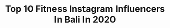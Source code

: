 ---
title: Top 10 Fitness Instagram Influencers In Bali In 2020
description: >-
  Find top fitness Instagram influencers in Bali in 2020. Most popular hashtags: #fitness #balilife #bali #photooftheday.
platform: Instagram
profiles:
  - username: "jadejoselyn"
    fullname: >-
      Jade | Fitness & Life 📍 Bali
    location: "Indonesia"
    followers: 77504
    engagement: 277
    commentsToLikes: 0.039631
    avatar: "https://scontent-lhr8-1.cdninstagram.com/v/t51.2885-19/s320x320/83910268_484138885803444_1549553784407982080_n.jpg?_nc_ht=scontent-lhr8-1.cdninstagram.com&_nc_ohc=J4F6RmNeWnsAX_2jdO-&oh=42cc1e40933d7a3b66f73d33a37c8966&oe=5EB8C8A2"
    verified: false
    hashtags: "#alifeworthliving, #smallproblemsbigmoves, #wanderlustswim, #womensbest"
  - username: "antonio_fernandes25"
    fullname: >-
      MODEL 190 cm | BLOGGER
    location: "Indonesia"
    followers: 18369
    engagement: 294
    commentsToLikes: 0.056309
    avatar: "https://scontent-atl3-1.cdninstagram.com/v/t51.2885-19/s320x320/83397000_840414129763652_4391049098845749248_n.jpg?_nc_ht=scontent-atl3-1.cdninstagram.com&_nc_ohc=RyJ0LHsJQyMAX8TJeQJ&oh=3bff2167e7160267e6d530014394305f&oe=5EBA067D"
    verified: false
    hashtags: "#crubok, #gvaduk, #hotels, #mensskincare"
  - username: "andrew_yogi"
    fullname: >-
      Andrew Yogi
    location: "Indonesia"
    followers: 57527
    engagement: 383
    commentsToLikes: 0.013181
    avatar: "https://scontent-ams4-1.cdninstagram.com/v/t51.2885-19/s320x320/79212318_626457811514063_8373016706074804224_n.jpg?_nc_ht=scontent-ams4-1.cdninstagram.com&_nc_ohc=1Jrz_HiTblIAX_HxCbM&oh=fe1beaca70ec9d7b16bb0180101a5f93&oe=5EBB1C25"
    verified: false
    hashtags: "#lmengainmass, #paanchalibalivilla, #potraitphotography, #weekendgetaway"
  - username: "bellmando"
    fullname: >-
      Anton B. 📍 Bali
    location: "Indonesia"
    followers: 43824
    engagement: 147
    commentsToLikes: 0.008672
    avatar: "https://scontent-ams4-1.cdninstagram.com/v/t51.2885-19/s320x320/90861773_203916920900187_559371579943813120_n.jpg?_nc_ht=scontent-ams4-1.cdninstagram.com&_nc_ohc=r8aCRj3p2E0AX_U930-&oh=2040fa379f497a6198eb85374a72cd32&oe=5EB0883F"
    verified: false
    hashtags: "#fruits, #stabilizationtraining, #bodyweightworkout, #workoutprogram"
  - username: "jordankensley"
    fullname: >-
      Jordan Kensley
    location: "Indonesia"
    followers: 40464
    engagement: 348
    commentsToLikes: 0.077529
    avatar: "https://scontent-lhr8-1.cdninstagram.com/v/t51.2885-19/s320x320/71759232_1163914533794254_2871732670180622336_n.jpg?_nc_ht=scontent-lhr8-1.cdninstagram.com&_nc_ohc=EZpv5ktupGQAX_22Ucm&oh=1db9d7bc82e44e76011820b68876e479&oe=5EBCD7E0"
    verified: false
    hashtags: "#powerful, #twistedmovement, #abmfamilyunited, #theblacklightsydney"
  - username: "anneklopstra"
    fullname: >-
      Bali | Fashion | Fitness
    location: "Indonesia"
    followers: 28197
    engagement: 632
    commentsToLikes: 0.163838
    avatar: "https://scontent-atl3-1.cdninstagram.com/v/t51.2885-19/s320x320/90222577_509850363284554_6944949443183509504_n.jpg?_nc_ht=scontent-atl3-1.cdninstagram.com&_nc_ohc=e_Mz6Y6r_DgAX9mu6ey&oh=ee5eaf3d4cacec05dfe729364220b10b&oe=5EB8D32F"
    verified: false
    hashtags: "#nusalembongan, #selfie, #swingswing, #fashionista"
  - username: "zianalfinm"
    fullname: >-
      Zian Alfin Mubarak
    location: "Indonesia"
    followers: 7404
    engagement: 933
    commentsToLikes: 0.013883
    avatar: "https://scontent-lhr8-1.cdninstagram.com/v/t51.2885-19/s320x320/87525252_502849697045176_2414861034511663104_n.jpg?_nc_ht=scontent-lhr8-1.cdninstagram.com&_nc_ohc=Vt6YI7Qg3ZEAX9zYn8L&oh=e01651ad1ec5b6c3fc500e91edd8d785&oe=5EB9F68F"
    verified: false
    hashtags: "#weddingsolo, #happy, #health, #mensfashion"
  - username: "hayley_"
    fullname: >-
      Hayley Vincent
    location: "Indonesia"
    followers: 65218
    engagement: 478
    commentsToLikes: 0.023704
    avatar: "https://scontent-ams4-1.cdninstagram.com/v/t51.2885-19/s320x320/65107678_2079259269049434_3858954972162949120_n.jpg?_nc_ht=scontent-ams4-1.cdninstagram.com&_nc_ohc=41WU7pNEKz4AX8mg0TK&oh=088ae8e65601afb93e46b53f5a48353a&oe=5EB8D596"
    verified: false
    hashtags: "#dolomites"
  - username: "lucycates"
    fullname: >-
      Lucy Cates
    location: "Indonesia"
    followers: 51399
    engagement: 162
    commentsToLikes: 0.023528
    avatar: "https://scontent-lhr8-1.cdninstagram.com/v/t51.2885-19/11333364_574427709366552_2062962455_a.jpg?_nc_ht=scontent-lhr8-1.cdninstagram.com&_nc_ohc=3sICL7yofs4AX_EvRtx&oh=ea0dfd2d7723ecda4fbec027eb1443a8&oe=5EBBB47F"
    verified: false
    hashtags: "#fashionstyle, #meetthesupremeteam, #ootd, #alivetoday"
  - username: "luka.pasic"
    fullname: >-
      ➡L U K A   P A S I C ®
    location: "Indonesia"
    followers: 8332
    engagement: 789
    commentsToLikes: 0.162894
    avatar: "https://scontent-lht6-1.cdninstagram.com/v/t51.2885-19/s320x320/90674987_532258151003749_525028012127682560_n.jpg?_nc_ht=scontent-lht6-1.cdninstagram.com&_nc_ohc=gPWmYrFB23cAX9_4_WY&oh=fcb2d11c2e8265ac12fd127319300ea5&oe=5EB940DA"
    verified: false
    hashtags: "#sonyalpha, #moscow, #giveaway, #brocontest"
---